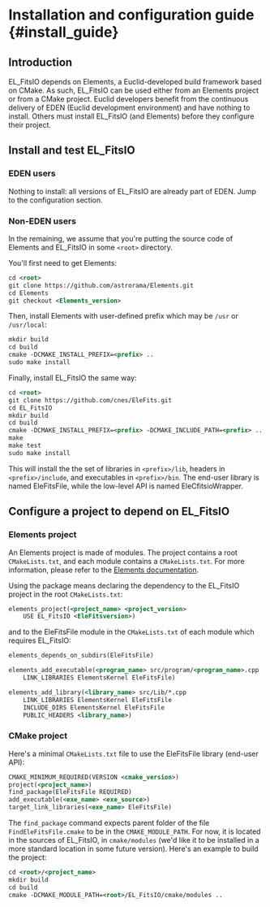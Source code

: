 # Installation and configuration guide {#install_guide}

## Introduction

EL_FitsIO depends on Elements, a Euclid-developed build framework based on CMake.
As such, EL_FitsIO can be used either from an Elements project or from a CMake project.
Euclid developers benefit from the continuous delivery of EDEN (Euclid development environment) and have nothing to install.
Others must install EL_FitsIO (and Elements) before they configure their project.

## Install and test EL_FitsIO

### EDEN users

Nothing to install: all versions of EL_FitsIO are already part of EDEN.
Jump to the configuration section.

### Non-EDEN users

In the remaining, we assume that you're putting the source code of Elements and EL_FitsIO in some `<root>` directory.

You'll first need to get Elements:

```xml
cd <root>
git clone https://github.com/astrorama/Elements.git
cd Elements
git checkout <Elements_version>
```

Then, install Elements with user-defined prefix which may be `/usr` or `/usr/local`:

```xml
mkdir build
cd build
cmake -DCMAKE_INSTALL_PREFIX=<prefix> ..
sudo make install
```

Finally, install EL_FitsIO the same way:

```xml
cd <root>
git clone https://github.com/cnes/EleFits.git
cd EL_FitsIO
mkdir build
cd build
cmake -DCMAKE_INSTALL_PREFIX=<prefix> -DCMAKE_INCLUDE_PATH=<prefix> ..
make
make test
sudo make install
```

This will install the the set of libraries in `<prefix>/lib`, headers in `<prefix>/include`, and executables in `<prefix>/bin`.
The end-user library is named EleFitsFile, while the low-level API is named EleCfitsioWrapper.

## Configure a project to depend on EL_FitsIO

### Elements project

An Elements project is made of modules.
The project contains a root `CMakeLists.txt`, and each module contains a `CMakeLists.txt`.
For more information, please refer to the [Elements documentation](https://euclid.roe.ac.uk/projects/codeen-users/wiki/User_Bui_Too).

Using the package means declaring the dependency to the EL_FitsIO project in the root `CMakeLists.txt`:

```xml
elements_project(<project_name> <project_version>
    USE EL_FitsIO <EleFitsversion>)
```

and to the EleFitsFile module in the `CMakeLists.txt` of each module which requires EL_FitsIO:

```xml
elements_depends_on_subdirs(EleFitsFile)

elements_add_executable(<program_name> src/program/<program_name>.cpp
    LINK_LIBRARIES ElementsKernel EleFitsFile)

elements_add_library(<library_name> src/Lib/*.cpp
    LINK_LIBRARIES ElementsKernel EleFitsFile
    INCLUDE_DIRS ElementsKernel EleFitsFile
    PUBLIC_HEADERS <library_name>)
```

### CMake project

Here's a minimal `CMakeLists.txt` file to use the EleFitsFile library (end-user API):

```xml
CMAKE_MINIMUM_REQUIRED(VERSION <cmake_version>)
project(<project_name>)
find_package(EleFitsFile REQUIRED)
add_executable(<exe_name> <exe_source>)
target_link_libraries(<exe_name> EleFitsFile)
```

The `find_package` command expects parent folder of the file `FindEleFitsFile.cmake` to be in the `CMAKE_MODULE_PATH`.
For now, it is located in the sources of EL_FitsIO, in `cmake/modules`
(we'd like it to be installed in a more standard location in some future version).
Here's an example to build the project:

```xml
cd <root>/<project_name>
mkdir build
cd build
cmake -DCMAKE_MODULE_PATH=<root>/EL_FitsIO/cmake/modules ..
```

